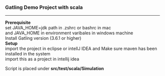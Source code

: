 ### **Gatling Demo Project with scala**
*******************************************

**Prerequisite** <br />
set JAVA_HOME=jdk path in .zshrc or bashrc in mac <br />
and JAVA_HOME in environment varibales in windows machine <br />
Install Gatling version (3.6.1 or higher)<br />
**Setup** <br />
import the project in eclipse or intellJ IDEA  and Make sure maven has been installed in the system <br />
import this as a project in intellij idea <br />

Script is placed under **src/test/scala/Simulation**  <br />





